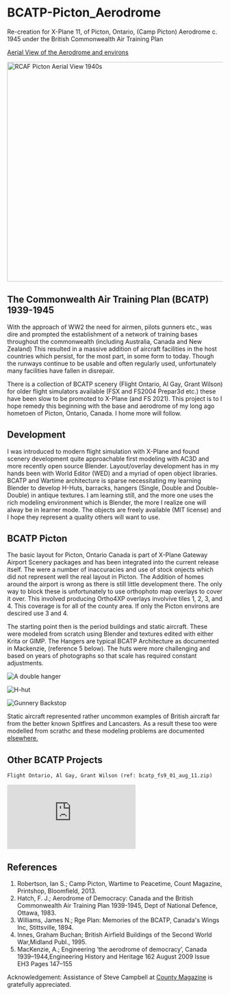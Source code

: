 # BCATP-Picton_Aerodrome

Re-creation for X-Plane 11, of Picton, Ontario, (Camp Picton) Aerodrome c. 1945 under the British Commonwealth Air Training Plan
 
[Aerial View of the Aerodrome and environs](https://en.wikipedia.org/wiki/CFB_Picton)
 
<a title="unknown.   Canada.   Department of National Defence., Public domain, via Wikimedia Commons" href="https://commons.wikimedia.org/wiki/File:RCAF_Picton_Aerial_View_1940s.jpg"><img width="512" alt="RCAF Picton Aerial View 1940s" src="https://upload.wikimedia.org/wikipedia/commons/thumb/8/88/RCAF_Picton_Aerial_View_1940s.jpg/512px-RCAF_Picton_Aerial_View_1940s.jpg"></a>

## The Commonwealth Air Training Plan (BCATP) 1939-1945

With the approach of WW2 the need for airmen, pilots gunners etc., was dire and prompted the establishment of a network of training bases throughout the commonwealth (including Australia, Canada and New Zealand) This resulted in a massive addition of aircraft facilities in the host countries which persist, for the most part, in some form to today. Though the runways continue to be usable and often regularly used, unfortunately many facilities have fallen in disrepair.

There is a collection of BCATP scenery (Flight Ontario, Al Gay, Grant Wilson) for older flight simulators available (FSX and FS2004 Prepar3d etc.) these have been slow to be promoted to X-Plane (and FS 2021).  This project is to I hope remedy this beginning with the base and aerodrome of my long ago hometoen of Picton, Ontario, Canada. I home more will follow.

## Development

I was introduced to modern flight simulation with X-Plane and found scenery development quite approachable first modeling with AC3D and more recently open source Blender. Layout/overlay development has in my hands been with World Editor (WED) and a myriad of open object libraries. BCATP and Wartime architecture is sparse necessitating my learning Blender to develop H-Huts, barracks, hangers (Single, Double and Double-Double) in antique textures. I am learning still, and the more one uses the rich modeling environment which is Blender, the more I realize one will alway be in learner mode. The objects are freely available (MIT license) and I hope they represent a quality others will want to use.

## BCATP Picton

The basic layout for Picton, Ontario Canada is part of X-Plane Gateway Airport Scenery packages and has been integrated into the current release itself. The were a number of inaccuracies and use of stock onjects which did not represent well the real layout in Picton. The Addition of homes around the airport is wrong as there is still little development there. The only way to block these is unfortunately to use orthophoto map overlays to cover it over. This involved producing Ortho4XP overlays involvive tiles 1, 2, 3, and 4. This coverage is for all of the county area. If only the Picton environs are descired use 3 and 4.

The starting point then is the period buildings and static aircraft. These were modeled from scratch using Blender and textures edited with either Krita or GIMP. The Hangers are typical BCATP Architecture as documented in Mackenzie, (reference 5 below). The huts were more challenging and based on years of photographs so that scale has required constant adjustments.

![A double hanger](https://github.com/medmatix/BCATP-Picton_Aerodrome/blob/main/images/DoubleHangar.png)

![H-hut](https://www.visitpec.ca/wp-content/uploads/2018/05/Loch-Sloy11-300x225.jpg)

![Gunnery Backstop](https://upload.wikimedia.org/wikipedia/commons/e/ef/RCAF_Station_Picton_Gunnery_Backstop.JPG)

Static aircraft represented rather uncommon examples of British aircraft far from the better known Spitfires and Lancasters. As a result these too were modelled from scrathc and these modeling problems are documented [elsewhere.](https://github.com/medmatix/Aircraft3D_Modeling)

## Other BCATP Projects
 	Flight Ontario, Al Gay, Grant Wilson (ref: bcatp_fs9_01_aug_11.zip)
  ![bcatp_fs9_01_aug_11.zip](https://library.avsim.net/sendfile.php?Location=AVSIM&Proto=file&ImageID=289560)

## References

1.  Robertson, Ian S.; Camp Picton, Wartime to Peacetime, Count Magazine, Printshop, Bloomfield, 2013.
2.  Hatch, F. J.; Aerodrome of Democracy: Canada and the British Commonwealth Air Training Plan 1939-1945, Dept of National Defence, Ottawa, 1983.
3.  Williams, James N.; Rge Plan: Memories of the BCATP, Canada's Wings Inc, Stittsville, 1894.
4.  Innes, Graham Buchan; British Airfield Buildings of the Second World War,Midland Publ., 1995.
5.  MacKenzie, A.; Engineering ‘the aerodrome of democracy’, Canada 1939–1944,Engineering History and Heritage 162 August 2009 Issue EH3 Pages 147–155 

Acknowledgement: Assistance of Steve Campbell at [County Magazine](https://www.countymagazine.ca/) is gratefully appreciated.
